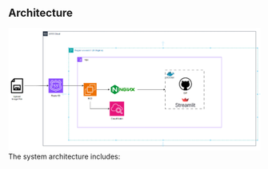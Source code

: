 ## Architecture
![Architecture Diagram](https://github.com/endrycofr/tomatku/blob/master/images/design_architecture.jpg)
The system architecture includes:

